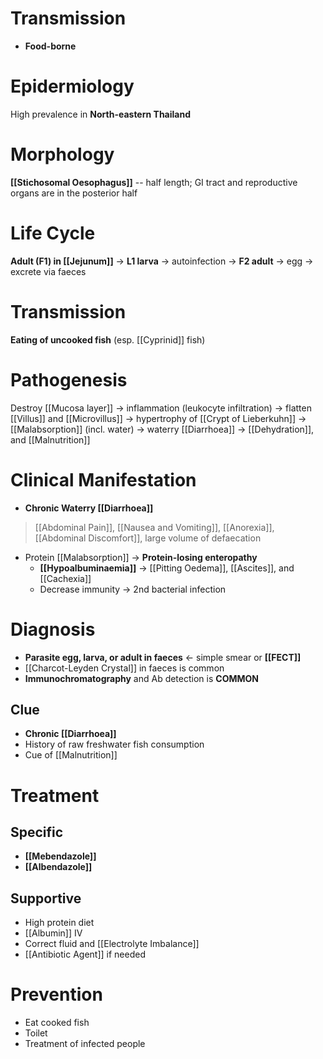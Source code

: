 # Transmission
- **Food-borne**

# Epidermiology
High prevalence in **North-eastern Thailand**

# Morphology
**[[Stichosomal Oesophagus]]** -- half length; GI tract and reproductive organs are in the posterior half

# Life Cycle
**Adult (F1) in [[Jejunum]]** -> **L1 larva** -> autoinfection -> **F2 adult** -> egg -> excrete via faeces

# Transmission
**Eating of uncooked fish** (esp. [[Cyprinid]] fish)

# Pathogenesis
Destroy [[Mucosa layer]] -> inflammation (leukocyte infiltration) -> flatten [[Villus]] and [[Microvillus]] -> hypertrophy of [[Crypt of Lieberkuhn]] -> [[Malabsorption]] (incl. water) -> waterry [[Diarrhoea]] -> [[Dehydration]], and [[Malnutrition]]

# Clinical Manifestation
- **Chronic Waterry [[Diarrhoea]]**
> [[Abdominal Pain]], [[Nausea and Vomiting]], [[Anorexia]], [[Abdominal Discomfort]], large volume of defaecation
- Protein [[Malabsorption]] -> **Protein-losing enteropathy**
	- **[[Hypoalbuminaemia]]** -> [[Pitting Oedema]], [[Ascites]], and [[Cachexia]]
	- Decrease immunity -> 2nd bacterial infection

# Diagnosis
- **Parasite egg, larva, or adult in faeces** <- simple smear or **[[FECT]]**
- [[Charcot-Leyden Crystal]] in faeces is common
- **Immunochromatography** and Ab detection is **COMMON**

## Clue
- **Chronic [[Diarrhoea]]**
- History of raw freshwater fish consumption
- Cue of [[Malnutrition]]

# Treatment
## Specific
- **[[Mebendazole]]**
- **[[Albendazole]]**

## Supportive
- High protein diet
- [[Albumin]] IV
- Correct fluid and [[Electrolyte Imbalance]]
- [[Antibiotic Agent]] if needed

# Prevention
- Eat cooked fish
- Toilet
- Treatment of infected people
































